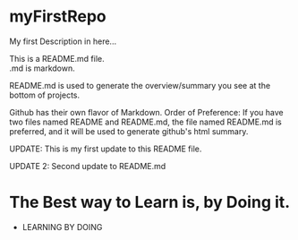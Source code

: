 # myFirstRepo
My first Description in here...


This is a README.md file.                 
.md is markdown. 

README.md is used to generate the overview/summary you see at the bottom of projects. 

Github has their own flavor of Markdown. 
Order of Preference: 
    If you have two files named README and README.md, 
    the file named README.md is preferred,
    and it will be used to generate github's html summary.


UPDATE: This is my first update to this README file.

UPDATE 2: Second update to README.md

# The Best way to Learn is, by Doing it.

* LEARNING BY DOING
